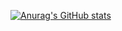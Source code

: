 
[![Anurag's GitHub stats](https://github-readme-stats.vercel.app/api?username=GustavoCMonteiro)](https://github.com/anuraghazra/github-readme-stats)
